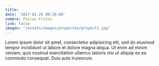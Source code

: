 ```yaml
---
title: 
date: '2017-01-25 09:38:08'
nombre: Pescao Fritos
link: false
imagen: "/assets/images/proyectos/proyect1.jpg"
---
```

Lorem ipsum dolor sit amet, consectetur adipisicing elit, sed do eiusmod tempor incididunt ut labore et dolore magna aliqua. Ut enim ad minim veniam, quis nostrud exercitation ullamco laboris nisi ut aliquip ex ea commodo consequat. Duis aute irureorum.
